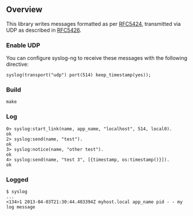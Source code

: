 ## Overview

This library writes messages formatted as per [RFC5424][rfc5424], transmitted
via UDP as described in [RFC5426][rfc5426].

### Enable UDP

You can configure syslog-ng to receive these messages with the following directive:

    syslog(transport("udp") port(514) keep_timestamp(yes));

### Build

    make

### Log

    0> syslog:start_link(name, app_name, "localhost", 514, local0).
    ok
    2> syslog:send(name, "test").
    ok
    3> syslog:notice(name, "other test").
    ok
    4> syslog:send(name, "test 3", [{timestamp, os:timestamp()}]).
    ok

### Logged

    $ syslog
    ...
    <134>1 2013-04-03T21:30:44.403394Z myhost.local app_name pid - - my log message

[rfc5424]: http://tools.ietf.org/html/rfc5424 "RFC5424 - The Syslog Protocol"
[rfc5426]: http://tools.ietf.org/html/rfc5426#section-3.1 "RFC5426 - Transmission of Syslog Messages over UDP"
